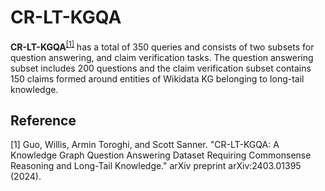 # CR-LT-KGQA

**CR-LT-KGQA**<sup>[[1]](#myfootnote1)</sup> has a total of 350 queries and consists of two subsets for question answering, and claim verification tasks. The question answering subset includes 200 questions and the claim verification subset contains 150 claims formed around entities of Wikidata KG belonging to long-tail knowledge. 


## Reference
<a name="myfootnote1">[1]</a> Guo, Willis, Armin Toroghi, and Scott Sanner. "CR-LT-KGQA: A Knowledge Graph Question Answering Dataset Requiring Commonsense Reasoning and Long-Tail Knowledge." arXiv preprint arXiv:2403.01395 (2024).